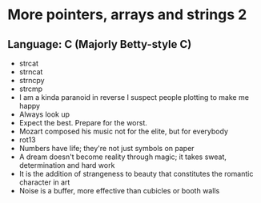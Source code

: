 # More pointers, arrays and strings 2
## Language: C (Majorly Betty-style C)
* strcat
* strncat
* strncpy
* strcmp
* I am a kinda paranoid in reverse I suspect people plotting to make me happy
* Always look up
* Expect the best. Prepare for the worst.
* Mozart composed his music not for the elite, but for everybody
* rot13
* Numbers have life; they're not just symbols on paper
* A dream doesn't become reality through magic; it takes sweat, determination and hard work
* It is the addition of strangeness to beauty that constitutes the romantic character in art
* Noise is a buffer, more effective than cubicles or booth walls
